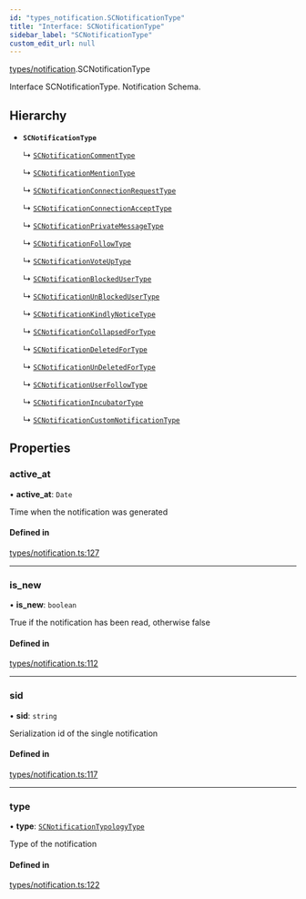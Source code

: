 ```yaml
---
id: "types_notification.SCNotificationType"
title: "Interface: SCNotificationType"
sidebar_label: "SCNotificationType"
custom_edit_url: null
---
```


[types/notification](../modules/types_notification.md).SCNotificationType

Interface SCNotificationType.
Notification Schema.

## Hierarchy

- **`SCNotificationType`**

  ↳ [`SCNotificationCommentType`](types_notification.SCNotificationCommentType.md)

  ↳ [`SCNotificationMentionType`](types_notification.SCNotificationMentionType.md)

  ↳ [`SCNotificationConnectionRequestType`](types_notification.SCNotificationConnectionRequestType.md)

  ↳ [`SCNotificationConnectionAcceptType`](types_notification.SCNotificationConnectionAcceptType.md)

  ↳ [`SCNotificationPrivateMessageType`](types_notification.SCNotificationPrivateMessageType.md)

  ↳ [`SCNotificationFollowType`](types_notification.SCNotificationFollowType.md)

  ↳ [`SCNotificationVoteUpType`](types_notification.SCNotificationVoteUpType.md)

  ↳ [`SCNotificationBlockedUserType`](types_notification.SCNotificationBlockedUserType.md)

  ↳ [`SCNotificationUnBlockedUserType`](types_notification.SCNotificationUnBlockedUserType.md)

  ↳ [`SCNotificationKindlyNoticeType`](types_notification.SCNotificationKindlyNoticeType.md)

  ↳ [`SCNotificationCollapsedForType`](types_notification.SCNotificationCollapsedForType.md)

  ↳ [`SCNotificationDeletedForType`](types_notification.SCNotificationDeletedForType.md)

  ↳ [`SCNotificationUnDeletedForType`](types_notification.SCNotificationUnDeletedForType.md)

  ↳ [`SCNotificationUserFollowType`](types_notification.SCNotificationUserFollowType.md)

  ↳ [`SCNotificationIncubatorType`](types_notification.SCNotificationIncubatorType.md)

  ↳ [`SCNotificationCustomNotificationType`](types_notification.SCNotificationCustomNotificationType.md)

## Properties

### active\_at

• **active\_at**: `Date`

Time when the notification was generated

#### Defined in

[types/notification.ts:127](https://github.com/selfcommunity/community-ui/blob/1eb776a/packages/sc-core/src/types/notification.ts#L127)

___

### is\_new

• **is\_new**: `boolean`

True if the notification has been read, otherwise false

#### Defined in

[types/notification.ts:112](https://github.com/selfcommunity/community-ui/blob/1eb776a/packages/sc-core/src/types/notification.ts#L112)

___

### sid

• **sid**: `string`

Serialization id of the single notification

#### Defined in

[types/notification.ts:117](https://github.com/selfcommunity/community-ui/blob/1eb776a/packages/sc-core/src/types/notification.ts#L117)

___

### type

• **type**: [`SCNotificationTypologyType`](../enums/types_notification.SCNotificationTypologyType.md)

Type of the notification

#### Defined in

[types/notification.ts:122](https://github.com/selfcommunity/community-ui/blob/1eb776a/packages/sc-core/src/types/notification.ts#L122)

